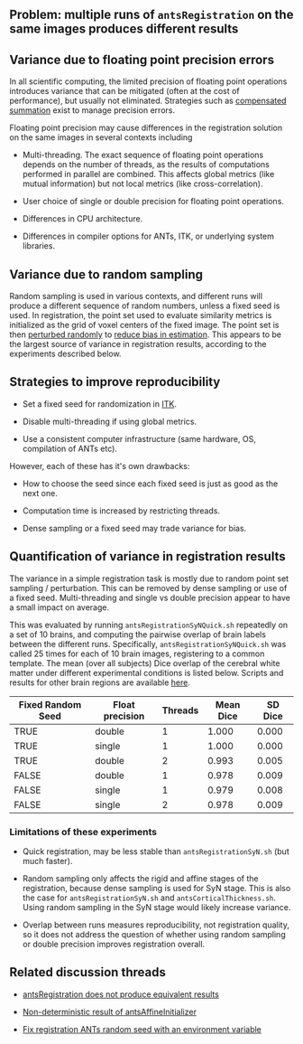 ## __Problem:__  multiple runs of ``antsRegistration`` on the same images produces different results

## Variance due to floating point precision errors

In all scientific computing, the limited precision of floating point operations introduces variance that can be mitigated (often at the cost of performance), but usually not eliminated. Strategies such as [compensated summation](https://en.wikipedia.org/wiki/Kahan_summation_algorithm) exist to manage precision errors.  

Floating point precision may cause differences in the registration solution on the same images in several contexts including

* Multi-threading. The exact sequence of floating point operations depends on the number of threads, as the results of computations performed in parallel are combined. This affects global metrics (like mutual information) but not local metrics (like cross-correlation).

* User choice of single or double precision for floating point operations.

* Differences in CPU architecture.

* Differences in compiler options for ANTs, ITK, or underlying system libraries.


## Variance due to random sampling

Random sampling is used in various contexts, and different runs will produce a different sequence of random numbers, unless a fixed seed is used. In registration, the point set used to evaluate similarity metrics is initialized as the grid of voxel centers of the fixed image. The point set is then [perturbed randomly](https://github.com/InsightSoftwareConsortium/ITK/blob/master/Modules/Registration/RegistrationMethodsv4/include/itkImageRegistrationMethodv4.hxx#L917-L1076) to [reduce bias in estimation](http://bigwww.epfl.ch/preprints/thevenaz0602p.pdf). This appears to be the largest source of variance in registration results, according to the experiments described below.


## Strategies to improve reproducibility

* Set a fixed seed for randomization in [ITK](https://github.com/InsightSoftwareConsortium/ITK/blob/8a2a15f41218c925c0a89119e09419d48f83eb22/Modules/Registration/RegistrationMethodsv4/include/itkImageRegistrationMethodv4.hxx#L940-L949).

* Disable multi-threading if using global metrics.

* Use a consistent computer infrastructure (same hardware, OS, compilation of ANTs etc).

However, each of these has it's own drawbacks:

* How to choose the seed since each fixed seed is just as good as the next one.

* Computation time is increased by restricting threads.

* Dense sampling or a fixed seed may trade variance for bias.


## Quantification of variance in registration results

The variance in a simple registration task is mostly due to random point set sampling / perturbation. This can be removed by dense sampling or use of a fixed seed. Multi-threading and single vs double precision appear to have a small impact on average.

This was evaluated by running `antsRegistrationSyNQuick.sh` repeatedly on a set of 10 brains, and computing the pairwise overlap of brain labels between the different runs. Specifically, `antsRegistrationSyNQuick.sh` was called 25 times for each of 10 brain images, registering to a common template. The mean (over all subjects) Dice overlap of the cerebral white matter under different experimental conditions is listed below. Scripts and results for other brain regions are available [here](https://github.com/cookpa/antsRegReproduce).

| Fixed Random Seed | Float precision | Threads | Mean Dice | SD Dice |
| --- | --- | --- | --- | --- |
| TRUE  | double | 1 | 1.000 | 0.000 |
| TRUE  | single | 1 | 1.000 | 0.000 |
| TRUE  | double | 2 | 0.993 | 0.005 |
| FALSE | double | 1 | 0.978 | 0.009 |
| FALSE | single | 1 | 0.979 | 0.008 |
| FALSE | single | 2 | 0.978 | 0.009 |


### Limitations of these experiments

 * Quick registration, may be less stable than `antsRegistrationSyN.sh` (but much faster). 

 * Random sampling only affects the rigid and affine stages of the registration, because dense sampling is used for SyN stage. This is also the case for `antsRegistrationSyN.sh` and `antsCorticalThickness.sh`. Using random sampling in the SyN stage would likely increase variance.

 * Overlap between runs measures reproducibility, not registration quality, so it does not address the question of whether using random sampling or double precision improves registration overall. 


## Related discussion threads

* [antsRegistration does not produce equivalent results](https://github.com/ANTsX/ANTsR/issues/210#issuecomment-377511054)

* [Non-deterministic result of antsAffineInitializer](https://github.com/ANTsX/ANTs/issues/444)

* [Fix registration ANTs random seed with an environment variable](https://github.com/ANTsX/ANTs/pull/597)